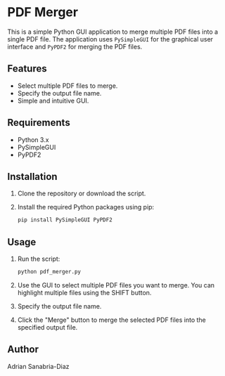 # PDF Merger

This is a simple Python GUI application to merge multiple PDF files into a single PDF file. The application uses `PySimpleGUI` for the graphical user interface and `PyPDF2` for merging the PDF files.

## Features

- Select multiple PDF files to merge.
- Specify the output file name.
- Simple and intuitive GUI.

## Requirements

- Python 3.x
- PySimpleGUI
- PyPDF2

## Installation

1. Clone the repository or download the script.
2. Install the required Python packages using pip:

    ```bash
    pip install PySimpleGUI PyPDF2
    ```

## Usage

1. Run the script:

    ```bash
    python pdf_merger.py
    ```

2. Use the GUI to select multiple PDF files you want to merge. You can highlight multiple files using the SHIFT button.
3. Specify the output file name.
4. Click the "Merge" button to merge the selected PDF files into the specified output file.

## Author

Adrian Sanabria-Diaz
